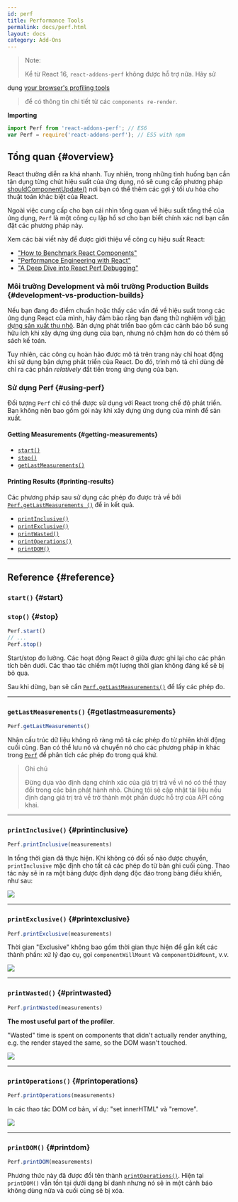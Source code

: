 ```yaml
---
id: perf
title: Performance Tools
permalink: docs/perf.html
layout: docs
category: Add-Ons
---
```


> Note:
>
> Kể từ React 16, `react-addons-perf` không được hỗ trợ nữa. Hãy sử
>
dụng [your browser's profiling tools](/docs/optimizing-performance.html#profiling-components-with-the-chrome-performance-tab)
> để có thông tin chi tiết từ các `components re-render`.

**Importing**

```javascript
import Perf from 'react-addons-perf'; // ES6
var Perf = require('react-addons-perf'); // ES5 with npm
```

## Tổng quan {#overview}

React thường diễn ra khá nhanh. Tuy nhiên, trong những tình huống bạn cần tận dụng từng chút hiệu suất của ứng dụng, nó
sẽ cung cấp phương pháp [shouldComponentUpdate()](docsreact-component.htmlshouldcomponentupdate) nơi bạn có thể thêm
các gợi ý tối ưu hóa cho thuật toán khác biệt của React.

Ngoài việc cung cấp cho bạn cái nhìn tổng quan về hiệu suất tổng thể của ứng dụng, `Perf` là một công cụ lập hồ sơ cho
bạn biết chính xác nơi bạn cần đặt các phương pháp này.

Xem các bài viết này để được giới thiệu về công cụ hiệu suất React:

- ["How to Benchmark React Components"](https://medium.com/code-life/how-to-benchmark-react-components-the-quick-and-dirty-guide-f595baf1014c)
- ["Performance Engineering with React"](https://benchling.engineering/performance-engineering-with-react-e03013e53285)
- ["A Deep Dive into React Perf Debugging"](https://benchling.engineering/a-deep-dive-into-react-perf-debugging-fd2063f5a667)

### Môi trường Development và môi trường Production Builds {#development-vs-production-builds}

Nếu bạn đang đo điểm chuẩn hoặc thấy các vấn đề về hiệu suất trong các ứng dụng React của mình, hãy đảm bảo rằng bạn
đang thử nghiệm với [bản dựng sản xuất thu nhỏ](download.html). Bản dựng phát triển bao gồm các cảnh báo bổ sung hữu
ích khi xây dựng ứng dụng của bạn, nhưng nó chậm hơn do có thêm sổ sách kế toán.

Tuy nhiên, các công cụ hoàn hảo được mô tả trên trang này chỉ hoạt động khi sử dụng bản dựng phát triển của React. Do
đó, trình mô tả chỉ dùng để chỉ ra các phần _relatively_ đắt tiền trong ứng dụng của bạn.

### Sử dụng Perf {#using-perf}

Đối tượng `Perf` chỉ có thể được sử dụng với React trong chế độ phát triển. Bạn không nên bao gồm gói này khi xây dựng
ứng dụng của mình để sản xuất.

#### Getting Measurements {#getting-measurements}

- [`start()`](#start)
- [`stop()`](#stop)
- [`getLastMeasurements()`](#getlastmeasurements)

#### Printing Results {#printing-results}

Các phương pháp sau sử dụng các phép đo được trả về bởi [`Perf.getLastMeasurements ()`](getlastmeasurements) để in kết
quả.

- [`printInclusive()`](#printinclusive)
- [`printExclusive()`](#printexclusive)
- [`printWasted()`](#printwasted)
- [`printOperations()`](#printoperations)
- [`printDOM()`](#printdom)

* * *

## Reference {#reference}

### `start()` {#start}

### `stop()` {#stop}

```javascript
Perf.start()
// ...
Perf.stop()
```

Start/stop đo lường. Các hoạt động React ở giữa được ghi lại cho các phân tích bên dưới. Các thao tác chiếm một lượng
thời gian không đáng kể sẽ bị bỏ qua.

Sau khi dừng, bạn sẽ cần [`Perf.getLastMeasurements()`](#getlastmeasurements) để lấy các phép đo.

* * *

### `getLastMeasurements()` {#getlastmeasurements}

```javascript
Perf.getLastMeasurements()
```

Nhận cấu trúc dữ liệu không rõ ràng mô tả các phép đo từ phiên khởi động cuối cùng. Bạn có thể lưu nó và chuyển nó cho
các phương pháp in khác trong [`Perf`](#printing-results) để phân tích các phép đo trong quá khứ.

> Ghi chú
>
> Đừng dựa vào định dạng chính xác của giá trị trả về vì nó có thể thay đổi trong các bản phát hành nhỏ. Chúng tôi sẽ
> cập nhật tài liệu
> nếu định dạng giá trị trả về trở thành một phần được hỗ trợ của API công khai.

* * *

### `printInclusive()` {#printinclusive}

```javascript
Perf.printInclusive(measurements)
```

In tổng thời gian đã thực hiện. Khi không có đối số nào được chuyển, `printInclusive` mặc định cho tất cả các phép đo từ
bản ghi cuối cùng. Thao tác này sẽ in ra một bảng được định dạng độc đáo trong bảng điều khiển, như sau:

![](../images/docs/perf-inclusive.png)

* * *

### `printExclusive()` {#printexclusive}

```javascript
Perf.printExclusive(measurements)
```

Thời gian "Exclusive" không bao gồm thời gian thực hiện để gắn kết các thành phần: xử lý đạo cụ,
gọi `componentWillMount`
và `componentDidMount`, v.v.

![](../images/docs/perf-exclusive.png)

* * *

### `printWasted()` {#printwasted}

```javascript
Perf.printWasted(measurements)
```

**The most useful part of the profiler**.

"Wasted" time is spent on components that didn't actually render anything, e.g. the render stayed the same, so the DOM
wasn't touched.

![](../images/docs/perf-wasted.png)

* * *

### `printOperations()` {#printoperations}

```javascript
Perf.printOperations(measurements)
```

In các thao tác DOM cơ bản, ví dụ: "set innerHTML" và "remove".

![](../images/docs/perf-dom.png)

* * *

### `printDOM()` {#printdom}

```javascript
Perf.printDOM(measurements)
```

Phương thức này đã được đổi tên thành [`printOperations()`](#printoperations). Hiện tại `printDOM()` vẫn tồn tại
dưới dạng bí danh
nhưng nó sẽ in một cảnh báo không dùng nữa và cuối cùng sẽ bị xóa.
